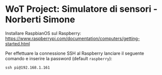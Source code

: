 # WoT Project: Simulatore di sensori - Norberti Simone

Installare RaspbianOS sul Raspberry:
https://www.raspberrypi.com/documentation/computers/getting-started.html


Per effettuare la connessione SSH al Raspberry lanciare il seguente comando e inserire la password (default ```raspberry```):
```
ssh pi@192.168.1.161
```
